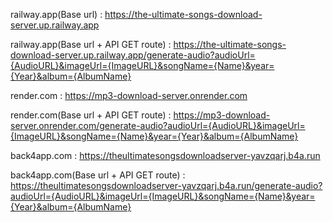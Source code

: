 railway.app(Base url) : https://the-ultimate-songs-download-server.up.railway.app

railway.app(Base url + API GET route) : https://the-ultimate-songs-download-server.up.railway.app/generate-audio?audioUrl={AudioURL}&imageUrl={ImageURL}&songName={Name}&year={Year}&album={AlbumName}




render.com : https://mp3-download-server.onrender.com

render.com(Base url + API GET route) : https://mp3-download-server.onrender.com/generate-audio?audioUrl={AudioURL}&imageUrl={ImageURL}&songName={Name}&year={Year}&album={AlbumName}




back4app.com : https://theultimatesongsdownloadserver-yavzqarj.b4a.run

back4app.com(Base url + API GET route) : https://theultimatesongsdownloadserver-yavzqarj.b4a.run/generate-audio?audioUrl={AudioURL}&imageUrl={ImageURL}&songName={Name}&year={Year}&album={AlbumName}
